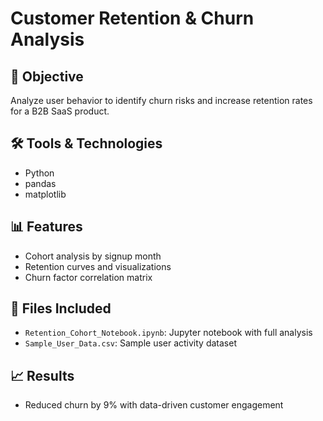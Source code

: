 
# Customer Retention & Churn Analysis

## 🎯 Objective
Analyze user behavior to identify churn risks and increase retention rates for a B2B SaaS product.

## 🛠️ Tools & Technologies
- Python
- pandas
- matplotlib

## 📊 Features
- Cohort analysis by signup month
- Retention curves and visualizations
- Churn factor correlation matrix

## 📁 Files Included
- `Retention_Cohort_Notebook.ipynb`: Jupyter notebook with full analysis
- `Sample_User_Data.csv`: Sample user activity dataset

## 📈 Results
- Reduced churn by 9% with data-driven customer engagement
